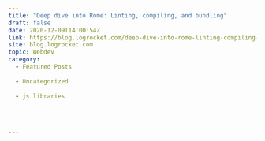 ```yaml
---
title: "Deep dive into Rome: Linting, compiling, and bundling"
draft: false
date: 2020-12-09T14:00:54Z
link: https://blog.logrocket.com/deep-dive-into-rome-linting-compiling-and-bundling/?utm_medium=RSS&utm_source=hune
site: blog.logrocket.com
topic: Webdev
category:
  - Featured Posts
  
  - Uncategorized
  
  - js libraries
  
   
  

---
```

